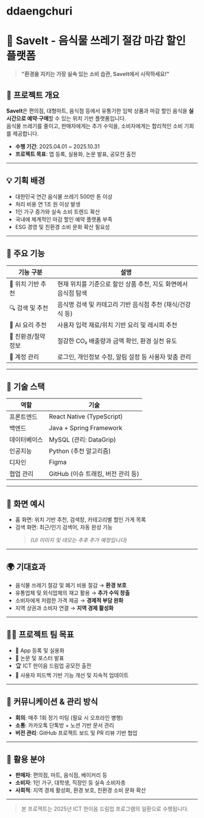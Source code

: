 # ddaengchuri

# 🛒 SaveIt - 음식물 쓰레기 절감 마감 할인 플랫폼

> **"환경을 지키는 가장 실속 있는 소비 습관, SaveIt에서 시작하세요!"**

## 📌 프로젝트 개요

**SaveIt**은 편의점, 대형마트, 음식점 등에서 유통기한 임박 상품과 마감 할인 음식을 **실시간으로 예약·구매**할 수 있는 위치 기반 플랫폼입니다.  
음식물 쓰레기를 줄이고, 판매자에게는 추가 수익을, 소비자에게는 합리적인 소비 기회를 제공합니다.

- **수행 기간**: 2025.04.01 ~ 2025.10.31
- **프로젝트 목표**: 앱 등록, 실용화, 논문 발표, 공모전 출전

---

## 💡 기획 배경

- 대한민국 연간 음식물 쓰레기 500만 톤 이상
- 처리 비용 연 1조 원 이상 발생
- 1인 가구 증가와 실속 소비 트렌드 확산
- 국내에 체계적인 마감 할인 예약 플랫폼 부족
- ESG 경영 및 친환경 소비 문화 확산 필요성

---

## 🔧 주요 기능

| 기능 구분           | 설명                                                           |
| ------------------- | -------------------------------------------------------------- |
| 📍 위치 기반 추천   | 현재 위치를 기준으로 할인 상품 추천, 지도 화면에서 음식점 탐색 |
| 🔍 검색 및 추천     | 음식명 검색 및 카테고리 기반 음식점 추천 (채식/건강식 등)      |
| 🤖 AI 요리 추천     | 사용자 입력 재료/위치 기반 요리 및 레시피 추천                 |
| 🌱 친환경/절약 정보 | 절감한 CO₂ 배출량과 금액 확인, 환경 실천 유도                  |
| 👤 계정 관리        | 로그인, 개인정보 수정, 알림 설정 등 사용자 맞춤 관리           |

---

## 🧩 기술 스택

| 역할         | 기술                               |
| ------------ | ---------------------------------- |
| 프론트엔드   | React Native (TypeScript)          |
| 백엔드       | Java + Spring Framework            |
| 데이터베이스 | MySQL (관리: DataGrip)             |
| 인공지능     | Python (추천 알고리즘)             |
| 디자인       | Figma                              |
| 협업 관리    | GitHub (이슈 트래킹, 버전 관리 등) |

---

## 📱 화면 예시

- 홈 화면: 위치 기반 추천, 검색창, 카테고리별 할인 가게 목록
- 검색 화면: 최근/인기 검색어, 자동 완성 기능
  > _(UI 이미지 및 데모는 추후 추가 예정입니다)_

---

## 🌍 기대효과

- 음식물 쓰레기 절감 및 폐기 비용 절감 → **환경 보호**
- 유통업체 및 외식업체의 재고 활용 → **추가 수익 창출**
- 소비자에게 저렴한 가격 제공 → **경제적 부담 완화**
- 지역 상권과 소비자 연결 → **지역 경제 활성화**

---

## 🧑‍💻 프로젝트 팀 목표

- 📱 App 등록 및 실용화
- 📄 논문 및 포스터 발표
- 🏆 ICT 한이음 드림업 공모전 출전
- 🔁 사용자 피드백 기반 기능 개선 및 지속적 업데이트

---

## 🤝 커뮤니케이션 & 관리 방식

- **회의**: 매주 1회 정기 미팅 (필요 시 오프라인 병행)
- **소통**: 카카오톡 단톡방 + 노션 기반 문서 관리
- **버전 관리**: GitHub 프로젝트 보드 및 PR 리뷰 기반 협업

---

## 💬 활용 분야

- **판매자**: 편의점, 마트, 음식점, 베이커리 등
- **소비자**: 1인 가구, 대학생, 직장인 등 실속 소비자층
- **사회적**: 지역 경제 활성화, 환경 보호, 친환경 소비 문화 확산

---

> 본 프로젝트는 2025년 ICT 한이음 드림업 프로그램의 일환으로 수행됩니다.

